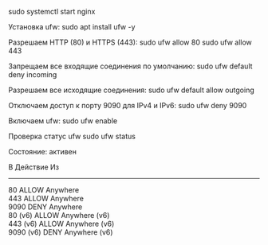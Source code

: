 sudo systemctl start nginx

Установка ufw:
sudo apt install ufw -y

Разрешаем HTTP (80) и HTTPS (443):
sudo ufw allow 80
sudo ufw allow 443

Запрещаем все входящие соединения по умолчанию:
sudo ufw default deny incoming

Разрешаем все исходящие соединения:
sudo ufw default allow outgoing

Отключаем доступ к порту 9090 для IPv4 и IPv6:
sudo ufw deny 9090

Включаем ufw:
sudo ufw enable

Проверка статус ufw
sudo ufw status

Состояние: активен

В                          Действие    Из
-                          --------    --
80                         ALLOW       Anywhere                  
443                        ALLOW       Anywhere                  
9090                       DENY        Anywhere                  
80 (v6)                    ALLOW       Anywhere (v6)             
443 (v6)                   ALLOW       Anywhere (v6)             
9090 (v6)                  DENY        Anywhere (v6)   
